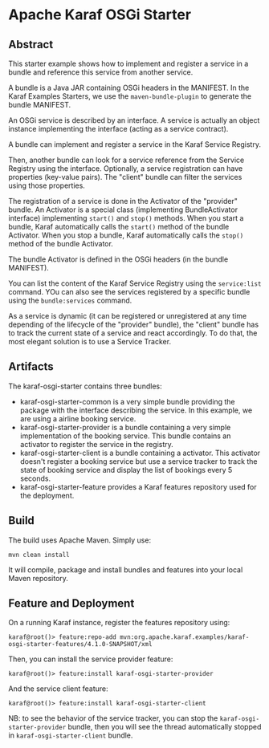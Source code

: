 # Apache Karaf OSGi Starter

## Abstract

This starter example shows how to implement and register a service in a bundle and reference this service from another service.

A bundle is a Java JAR containing OSGi headers in the MANIFEST. In the Karaf Examples Starters, we use the `maven-bundle-plugin` to generate the bundle MANIFEST.

An OSGi service is described by an interface. A service is actually an object instance implementing the interface (acting as a service contract).

A bundle can implement and register a service in the Karaf Service Registry.

Then, another bundle can look for a service reference from the Service Registry using the interface. Optionally, a service registration can have properties (key-value pairs).
The "client" bundle can filter the services using those properties.

The registration of a service is done in the Activator of the "provider" bundle. An Activator is a special class (implementing BundleActivator interface) implementing `start()` and `stop()` methods.
When you start a bundle, Karaf automatically calls the `start()` method of the bundle Activator.
When you stop a bundle, Karaf automatically calls the `stop()` method of the bundle Activator.

The bundle Activator is defined in the OSGi headers (in the bundle MANIFEST).

You can list the content of the Karaf Service Registry using the `service:list` command. YOu can also see the services registered by a specific bundle using the `bundle:services` command.

As a service is dynamic (it can be registered or unregistered at any time depending of the lifecycle of the "provider" bundle), the "client" bundle has to track the current state of a
service and react accordingly.
To do that, the most elegant solution is to use a Service Tracker.

## Artifacts

The karaf-osgi-starter contains three bundles:

* karaf-osgi-starter-common is a very simple bundle providing the package with the interface describing the service. In this example, we are using a airline booking service.
* karaf-osgi-starter-provider is a bundle containing a very simple implementation of the booking service. This bundle contains an activator to register the service in the registry.
* karaf-osgi-starter-client is a bundle containing a activator. This activator doesn't register a booking service but use a service tracker to track the state of booking service and display the list of bookings every 5 seconds.
* karaf-osgi-starter-feature provides a Karaf features repository used for the deployment.

## Build

The build uses Apache Maven. Simply use:

```
mvn clean install
```

It will compile, package and install bundles and features into your local Maven repository.

## Feature and Deployment

On a running Karaf instance, register the features repository using:

```
karaf@root()> feature:repo-add mvn:org.apache.karaf.examples/karaf-osgi-starter-features/4.1.0-SNAPSHOT/xml
```

Then, you can install the service provider feature:

```
karaf@root()> feature:install karaf-osgi-starter-provider
```

And the service client feature:

```
karaf@root()> feature:install karaf-osgi-starter-client
```

NB: to see the behavior of the service tracker, you can stop the `karaf-osgi-starter-provider` bundle, then you will see the thread automatically stopped in `karaf-osgi-starter-client` bundle.